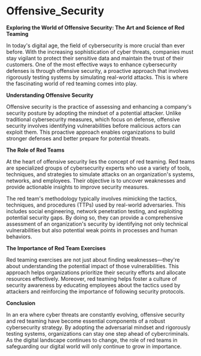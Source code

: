 # Offensive_Security

**Exploring the World of Offensive Security: The Art and Science of Red Teaming**

In today's digital age, the field of cybersecurity is more crucial than ever before. With the increasing sophistication of cyber threats, companies must stay vigilant to protect their sensitive data and maintain the trust of their customers. One of the most effective ways to enhance cybersecurity defenses is through offensive security, a proactive approach that involves rigorously testing systems by simulating real-world attacks. This is where the fascinating world of red teaming comes into play.

**Understanding Offensive Security**

Offensive security is the practice of assessing and enhancing a company's security posture by adopting the mindset of a potential attacker. Unlike traditional cybersecurity measures, which focus on defense, offensive security involves identifying vulnerabilities before malicious actors can exploit them. This proactive approach enables organizations to build stronger defenses and better prepare for potential threats.

**The Role of Red Teams**

At the heart of offensive security lies the concept of red teaming. Red teams are specialized groups of cybersecurity experts who use a variety of tools, techniques, and strategies to simulate attacks on an organization's systems, networks, and employees. Their objective is to uncover weaknesses and provide actionable insights to improve security measures.

The red team's methodology typically involves mimicking the tactics, techniques, and procedures (TTPs) used by real-world adversaries. This includes social engineering, network penetration testing, and exploiting potential security gaps. By doing so, they can provide a comprehensive assessment of an organization's security by identifying not only technical vulnerabilities but also potential weak points in processes and human behaviors.

**The Importance of Red Team Exercises**

Red teaming exercises are not just about finding weaknesses—they're about understanding the potential impact of those vulnerabilities. This approach helps organizations prioritize their security efforts and allocate resources effectively. Moreover, red teaming helps foster a culture of security awareness by educating employees about the tactics used by attackers and reinforcing the importance of following security protocols.

**Conclusion**

In an era where cyber threats are constantly evolving, offensive security and red teaming have become essential components of a robust cybersecurity strategy. By adopting the adversarial mindset and rigorously testing systems, organizations can stay one step ahead of cybercriminals. As the digital landscape continues to change, the role of red teams in safeguarding our digital world will only continue to grow in importance.
